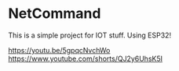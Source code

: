 # NetCommand
This is a simple project for IOT stuff. Using ESP32!

https://youtu.be/5gpqcNvchWo <br>
https://www.youtube.com/shorts/QJ2y6UhsK5I
